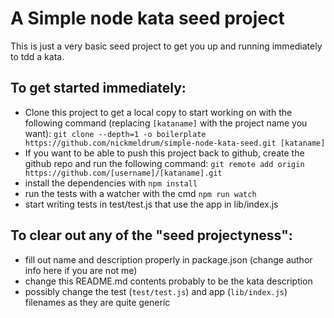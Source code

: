 # A Simple node kata seed project

This is just a very basic seed project to get you up and running immediately to tdd a kata.

## To get started immediately:

 * Clone this project to get a local copy to start working on with the following command (replacing `[kataname]` with the project name you want):
 `git clone --depth=1 -o boilerplate https://github.com/nickmeldrum/simple-node-kata-seed.git [kataname]`
 * If you want to be able to push this project back to github, create the github repo and run the following command:
 `git remote add origin https://github.com/[username]/[kataname].git`
 * install the dependencies with `npm install`
 * run the tests with a watcher with the cmd `npm run watch`
 * start writing tests in test/test.js that use the app in lib/index.js

## To clear out any of the "seed projectyness":

 * fill out name and description properly in package.json (change author info here if you are not me)
 * change this README.md contents probably to be the kata description
 * possibly change the test (`test/test.js`) and app (`lib/index.js`) filenames as they are quite generic

